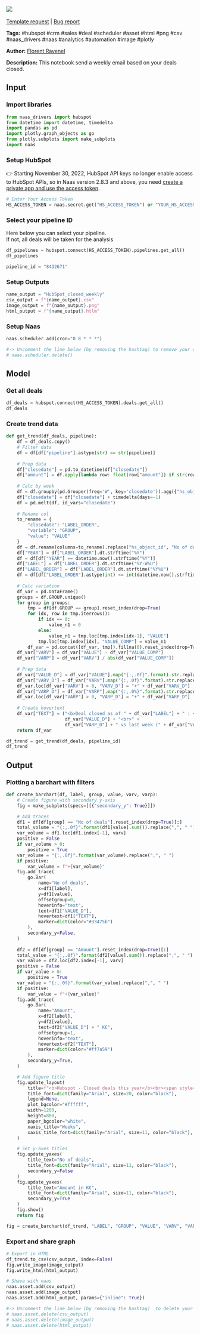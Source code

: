 <a href="https://app.naas.ai/user-redirect/naas/downloader?url=https://raw.githubusercontent.com/jupyter-naas/awesome-notebooks/master/HubSpot/HubSpot_Send_closed_deals_weekly.ipynb" target="_parent"><img src="https://naasai-public.s3.eu-west-3.amazonaws.com/open_in_naas.svg"/></a><br><br><a href="https://github.com/jupyter-naas/awesome-notebooks/issues/new?assignees=&labels=&template=template-request.md&title=Tool+-+Action+of+the+notebook+">Template request</a> | <a href="https://github.com/jupyter-naas/awesome-notebooks/issues/new?assignees=&labels=bug&template=bug_report.md&title=HubSpot+-+Send+closed+deals+weekly:+Error+short+description">Bug report</a>

**Tags:** #hubspot #crm #sales #deal #scheduler #asset #html #png #csv #naas_drivers #naas #analytics #automation #image #plotly

**Author:** [Florent Ravenel](https://www.linkedin.com/in/florent-ravenel/)

**Description:** This notebook send a weekly email based on your deals closed.

## Input

### Import libraries


```python
from naas_drivers import hubspot
from datetime import datetime, timedelta
import pandas as pd
import plotly.graph_objects as go
from plotly.subplots import make_subplots
import naas
```

### Setup HubSpot
👉 Starting November 30, 2022, HubSpot API keys no longer enable access to HubSpot APIs, so in Naas version 2.8.3 and above, you need [create a private app and use the access token](https://developers.hubspot.com/docs/api/private-apps).


```python
# Enter Your Access Token
HS_ACCESS_TOKEN = naas.secret.get("HS_ACCESS_TOKEN") or "YOUR_HS_ACCESS_TOKEN"
```

### Select your pipeline ID
Here below you can select your pipeline.<br>
If not, all deals will be taken for the analysis


```python
df_pipelines = hubspot.connect(HS_ACCESS_TOKEN).pipelines.get_all()
df_pipelines
```


```python
pipeline_id = "8432671"
```

### Setup Outputs


```python
name_output = "HubSpot_closed_weekly"
csv_output = f"{name_output}.csv"
image_output = f"{name_output}.png"
html_output = f"{name_output}.htlm"
```

### Setup Naas


```python
naas.scheduler.add(cron="0 8 * * *")

#-> Uncomment the line below (by removing the hashtag) to remove your scheduler
# naas.scheduler.delete()
```

## Model

### Get all deals


```python
df_deals = hubspot.connect(HS_ACCESS_TOKEN).deals.get_all()
df_deals
```

### Create trend data


```python
def get_trend(df_deals, pipeline):
    df = df_deals.copy()
    # Filter data
    df = df[df["pipeline"].astype(str) == str(pipeline)]
    
    # Prep data
    df["closedate"] = pd.to_datetime(df["closedate"])
    df["amount"] = df.apply(lambda row: float(row["amount"]) if str(row["amount"]) not in ["None", ""] else 0, axis=1)
    
    # Calc by week
    df = df.groupby(pd.Grouper(freq='W', key='closedate')).agg({"hs_object_id": "count", "amount": "sum"}).reset_index()
    df["closedate"] = df["closedate"] + timedelta(days=-1)
    df = pd.melt(df, id_vars="closedate")
    
    # Rename col
    to_rename = {
        "closedate": "LABEL_ORDER",
        "variable": "GROUP",
        "value": "VALUE"
    }
    df = df.rename(columns=to_rename).replace("hs_object_id", "No of deals").replace("amount", "Amount")
    df["YEAR"] = df["LABEL_ORDER"].dt.strftime("%Y")
    df = df[df["YEAR"] == datetime.now().strftime("%Y")]
    df["LABEL"] = df["LABEL_ORDER"].dt.strftime("%Y-W%U")
    df["LABEL_ORDER"] = df["LABEL_ORDER"].dt.strftime("%Y%U")
    df = df[df["LABEL_ORDER"].astype(int) <= int(datetime.now().strftime("%Y%U"))]
    
    # Calc variation
    df_var = pd.DataFrame()
    groups = df.GROUP.unique()
    for group in groups:
        tmp = df[df.GROUP == group].reset_index(drop=True)
        for idx, row in tmp.iterrows():
            if idx == 0:
                value_n1 = 0
            else:
                value_n1 = tmp.loc[tmp.index[idx-1], "VALUE"]
            tmp.loc[tmp.index[idx], "VALUE_COMP"] = value_n1
        df_var = pd.concat([df_var, tmp]).fillna(0).reset_index(drop=True)
    df_var["VARV"] = df_var["VALUE"] - df_var["VALUE_COMP"]
    df_var["VARP"] = df_var["VARV"] / abs(df_var["VALUE_COMP"])
    
    # Prep data
    df_var["VALUE_D"] = df_var["VALUE"].map("{:,.0f}".format).str.replace(",", " ")
    df_var["VARV_D"] = df_var["VARV"].map("{:,.0f}".format).str.replace(",", " ")
    df_var.loc[df_var["VARV"] > 0, "VARV_D"] = "+" + df_var["VARV_D"]
    df_var["VARP_D"] = df_var["VARP"].map("{:,.0%}".format).str.replace(",", " ")
    df_var.loc[df_var["VARP"] > 0, "VARP_D"] = "+" + df_var["VARP_D"]
    
    # Create hovertext
    df_var["TEXT"] = ("<b>Deal closed as of " + df_var["LABEL"] + " : </b>" + 
                      df_var["VALUE_D"] + "<br>" + 
                      df_var["VARP_D"] + " vs last week (" + df_var["VARV_D"] + ")")
    return df_var

df_trend = get_trend(df_deals, pipeline_id)
df_trend
```

## Output

### Plotting a barchart with filters


```python
def create_barchart(df, label, group, value, varv, varp):    
    # Create figure with secondary y-axis
    fig = make_subplots(specs=[[{"secondary_y": True}]])

    # Add traces
    df1 = df[df[group] == "No of deals"].reset_index(drop=True)[:]
    total_volume = "{:,.0f}".format(df1[value].sum()).replace(",", " ")
    var_volume = df1.loc[df1.index[-1], varv]
    positive = False
    if var_volume > 0:
        positive = True
    var_volume = "{:,.0f}".format(var_volume).replace(",", " ")
    if positive:
        var_volume = f"+{var_volume}"
    fig.add_trace(
        go.Bar(
            name="No of deals",
            x=df1[label],
            y=df1[value],
            offsetgroup=0,
            hoverinfo="text",
            text=df1["VALUE_D"],
            hovertext=df1["TEXT"],
            marker=dict(color="#33475b")
        ),
        secondary_y=False,
    )
    
    df2 = df[df[group] == "Amount"].reset_index(drop=True)[:]
    total_value = "{:,.0f}".format(df2[value].sum()).replace(",", " ")
    var_value = df2.loc[df2.index[-1], varv]
    positive = False
    if var_value > 0:
        positive = True
    var_value = "{:,.0f}".format(var_value).replace(",", " ")
    if positive:
        var_value = f"+{var_value}"
    fig.add_trace(
        go.Bar(
            name="Amount",
            x=df2[label],
            y=df2[value],
            text=df2["VALUE_D"] + " K€",
            offsetgroup=1,
            hoverinfo="text",
            hovertext=df2["TEXT"],
            marker=dict(color="#ff7a59")
        ),
        secondary_y=True,
    )

    # Add figure title
    fig.update_layout(
        title=f"<b>Hubspot - Closed deals this year</b><br><span style='font-size: 14px;'>Total deals: {total_volume} ({total_value} K€) | This week: {var_volume} ({var_value} K€) vs last week</span>",
        title_font=dict(family="Arial", size=20, color="black"),
        legend=None,
        plot_bgcolor="#ffffff",
        width=1200,
        height=800,
        paper_bgcolor="white",
        xaxis_title="Weeks",
        xaxis_title_font=dict(family="Arial", size=11, color="black"),
    )

    # Set y-axes titles
    fig.update_yaxes(
        title_text="No of deals",
        title_font=dict(family="Arial", size=11, color="black"),
        secondary_y=False
    )
    fig.update_yaxes(
        title_text="Amount in K€",
        title_font=dict(family="Arial", size=11, color="black"),
        secondary_y=True
    )
    fig.show()
    return fig

fig = create_barchart(df_trend, "LABEL", "GROUP", "VALUE", "VARV", "VARP")
```

### Export and share graph


```python
# Export in HTML
df_trend.to_csv(csv_output, index=False)
fig.write_image(image_output)
fig.write_html(html_output)

# Shave with naas
naas.asset.add(csv_output)
naas.asset.add(image_output)
naas.asset.add(html_output, params={"inline": True})

#-> Uncomment the line below (by removing the hashtag)  to delete your asset
# naas.asset.delete(csv_output)
# naas.asset.delete(image_output)
# naas.asset.delete(html_output)
```
